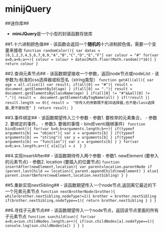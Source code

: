 # minijQuery #
##迷你库##

- **miniJQuery**是一个小型的封装函数存放库

##1.十六进制颜色值##
    - 该函数会返回一个**随机的**十六进制颜色值，需要一个变量来接收
    ```
        function randomColor(){
        	var datas = [0,1,2,3,4,5,6,7,8,9,"A","B","C","D","E","F"]
        	var colour = "#"
        	for(var a=0;a<6;a++){
        		colour = colour + datas[Math.floor(Math.random()*16)]
        	}
        	return colour
        }
    ```

##2.查询元素节点##
    - 该函数期望接收一个参数，返回node节点或nodeLIst
    - 该参数为:标准的css选择器或标签名（string类型） 
    ```
        function getAll(all){
        	var age = all.slice(1)
        	var result;
        	if(all[0] == "#"){
        		result =  document.getElementById(age)
        	}
        	if(all[0] == "."){
        		result =  document.getElementsByClassName(age)
        	}
        	if(all[0] != "#"&&all[0] != "."){
        		result =  document.getElementsByTagName(all)
        	}
        	if(!result || result.length == 0){
        		result =  "你传入的参数既不是ID选择器,也不是class选择器,更不是标签"
        	}
        	return result;
        }
    ```

##3.事件绑定##
    -    该函数期望传入三个参数
    -    参数1.   要枚举的元素集合，
    -    参数2.   要绑定的事件，
    -    参数3.   要做的事情
    -    bindEvent(捆绑事件)
    ``` 
        function bindEvent(){
        	for(var b=0;b<arguments.length;b++){
        		if(typeof arguments[b] == "object"){
        			var x = arguments[b]
        		}
        		if(typeof arguments[b] == "string"){
        			var y = arguments[b]
        		}
        		if(typeof arguments[b] == "function"){
        			var z = arguments[b]
        		}
        	}
        	for(var a=0;a<x.length;a++){
        		x[a][y] = z	
        	}
        }
    ```

##4.实现insertAfter##
    - 该函数期待传入两个参数
    - 参数1. newElement (要参入的元素节点)
    - 参数2. location (要插入的位置节点)
    ```
        function insertAfter(newElement,location){
        	var parent=location.parentNode
        	if (parent.lastChild == location){
        		parent.appendChild(newElement)
        	}
        	else{
        		parent.insertBefore(newElement,location.nextSibling)
        	}
        }
    ```

##5.重新实现nextSibling##
    - 该函数期望传入一个node节点,返回离它最近的下一个兄弟元素节点
    ```
        function nextBrotherNode(brother){
        	while(brother.nextSibling.nodeType!=1){
        		brother = brother.nextSibling
        		if(brother.nextSibling.nodeType==1){
        			return brother.nextSibling
        		}
        	}
        }
    ```

##6.寻找子元素节点##
    - 该函数期望传入一个node节点，返回该节点里面的所有子元素节点
    ```
        function sunchild(sun){
        	for(var a=0;a<sun.childNodes.length;a++){
        		if(sun.childNodes[a].nodeType==1){
        			console.log(sun.childNodes[a])
        		}
        	}
        }
    ```

